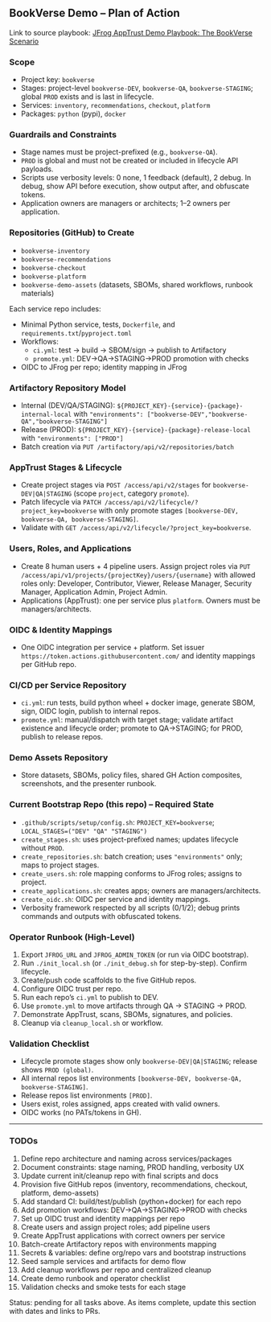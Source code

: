 ## BookVerse Demo – Plan of Action

Link to source playbook: [JFrog AppTrust Demo Playbook: The BookVerse Scenario](https://docs.google.com/document/d/1IJZDSFB_AtP4JDqHjWQ6z_geb--fngAnqup2TTGRNrw/edit?usp=sharing)

### Scope
- Project key: `bookverse`
- Stages: project-level `bookverse-DEV`, `bookverse-QA`, `bookverse-STAGING`; global `PROD` exists and is last in lifecycle.
- Services: `inventory`, `recommendations`, `checkout`, `platform`
- Packages: `python` (pypi), `docker`

### Guardrails and Constraints
- Stage names must be project-prefixed (e.g., `bookverse-QA`).
- `PROD` is global and must not be created or included in lifecycle API payloads.
- Scripts use verbosity levels: 0 none, 1 feedback (default), 2 debug. In debug, show API before execution, show output after, and obfuscate tokens.
- Application owners are managers or architects; 1–2 owners per application.

### Repositories (GitHub) to Create
- `bookverse-inventory`
- `bookverse-recommendations`
- `bookverse-checkout`
- `bookverse-platform`
- `bookverse-demo-assets` (datasets, SBOMs, shared workflows, runbook materials)

Each service repo includes:
- Minimal Python service, tests, `Dockerfile`, and `requirements.txt`/`pyproject.toml`
- Workflows:
  - `ci.yml`: test → build → SBOM/sign → publish to Artifactory
  - `promote.yml`: DEV→QA→STAGING→PROD promotion with checks
- OIDC to JFrog per repo; identity mapping in JFrog

### Artifactory Repository Model
- Internal (DEV/QA/STAGING): `${PROJECT_KEY}-{service}-{package}-internal-local` with `"environments": ["bookverse-DEV","bookverse-QA","bookverse-STAGING"]`
- Release (PROD): `${PROJECT_KEY}-{service}-{package}-release-local` with `"environments": ["PROD"]`
- Batch creation via `PUT /artifactory/api/v2/repositories/batch`

### AppTrust Stages & Lifecycle
- Create project stages via `POST /access/api/v2/stages` for `bookverse-DEV|QA|STAGING` (scope `project`, category `promote`).
- Patch lifecycle via `PATCH /access/api/v2/lifecycle/?project_key=bookverse` with only promote stages `[bookverse-DEV, bookverse-QA, bookverse-STAGING]`.
- Validate with `GET /access/api/v2/lifecycle/?project_key=bookverse`.

### Users, Roles, and Applications
- Create 8 human users + 4 pipeline users. Assign project roles via `PUT /access/api/v1/projects/{projectKey}/users/{username}` with allowed roles only: Developer, Contributor, Viewer, Release Manager, Security Manager, Application Admin, Project Admin.
- Applications (AppTrust): one per service plus `platform`. Owners must be managers/architects.

### OIDC & Identity Mappings
- One OIDC integration per service + platform. Set issuer `https://token.actions.githubusercontent.com/` and identity mappings per GitHub repo.

### CI/CD per Service Repository
- `ci.yml`: run tests, build python wheel + docker image, generate SBOM, sign, OIDC login, publish to internal repos.
- `promote.yml`: manual/dispatch with target stage; validate artifact existence and lifecycle order; promote to QA→STAGING; for PROD, publish to release repos.

### Demo Assets Repository
- Store datasets, SBOMs, policy files, shared GH Action composites, screenshots, and the presenter runbook.

### Current Bootstrap Repo (this repo) – Required State
- `.github/scripts/setup/config.sh`: `PROJECT_KEY=bookverse`; `LOCAL_STAGES=("DEV" "QA" "STAGING")`
- `create_stages.sh`: uses project-prefixed names; updates lifecycle without `PROD`.
- `create_repositories.sh`: batch creation; uses `"environments"` only; maps to project stages.
- `create_users.sh`: role mapping conforms to JFrog roles; assigns to project.
- `create_applications.sh`: creates apps; owners are managers/architects.
- `create_oidc.sh`: OIDC per service and identity mappings.
- Verbosity framework respected by all scripts (0/1/2); debug prints commands and outputs with obfuscated tokens.

### Operator Runbook (High-Level)
1. Export `JFROG_URL` and `JFROG_ADMIN_TOKEN` (or run via OIDC bootstrap).
2. Run `./init_local.sh` (or `./init_debug.sh` for step-by-step). Confirm lifecycle.
3. Create/push code scaffolds to the five GitHub repos.
4. Configure OIDC trust per repo.
5. Run each repo’s `ci.yml` to publish to DEV.
6. Use `promote.yml` to move artifacts through QA → STAGING → PROD.
7. Demonstrate AppTrust, scans, SBOMs, signatures, and policies.
8. Cleanup via `cleanup_local.sh` or workflow.

### Validation Checklist
- Lifecycle promote stages show only `bookverse-DEV|QA|STAGING`; release shows `PROD (global)`.
- All internal repos list environments `[bookverse-DEV, bookverse-QA, bookverse-STAGING]`.
- Release repos list environments `[PROD]`.
- Users exist, roles assigned, apps created with valid owners.
- OIDC works (no PATs/tokens in GH).

---

### TODOs

1) Define repo architecture and naming across services/packages
2) Document constraints: stage naming, PROD handling, verbosity UX
3) Update current init/cleanup repo with final scripts and docs
4) Provision five GitHub repos (inventory, recommendations, checkout, platform, demo-assets)
5) Add standard CI: build/test/publish (python+docker) for each repo
6) Add promotion workflows: DEV→QA→STAGING→PROD with checks
7) Set up OIDC trust and identity mappings per repo
8) Create users and assign project roles; add pipeline users
9) Create AppTrust applications with correct owners per service
10) Batch-create Artifactory repos with environments mapping
11) Secrets & variables: define org/repo vars and bootstrap instructions
12) Seed sample services and artifacts for demo flow
13) Add cleanup workflows per repo and centralized cleanup
14) Create demo runbook and operator checklist
15) Validation checks and smoke tests for each stage

Status: pending for all tasks above. As items complete, update this section with dates and links to PRs.


